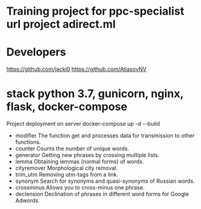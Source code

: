                                
# Training project for ppc-specialist url project adirect.ml
# Developers
https://github.com/jacki0
https://github.com/AtlasovNV
# stack python 3.7, gunicorn, nginx, flask, docker-compose 

Project deployment on server
docker-compose up -d --build

- modifier 
The function get and processes data for transmission to other functions.
- counter 
Counts the number of unique words.
- generator 
Getting new phrases by crossing multiple lists.
- lemma 
Obtaining lemmas (normal forms) of words.
- cityremover 
Morphological city removal.
- trim_utm 
Removing utm-tags from a link.
- synonym 
Search for synonyms and quasi-synonyms of Russian words.
- crossminus 
Allows you to cross-minus one phrase.
- declension
Declination of phrases in different word forms for Google Adwords.
